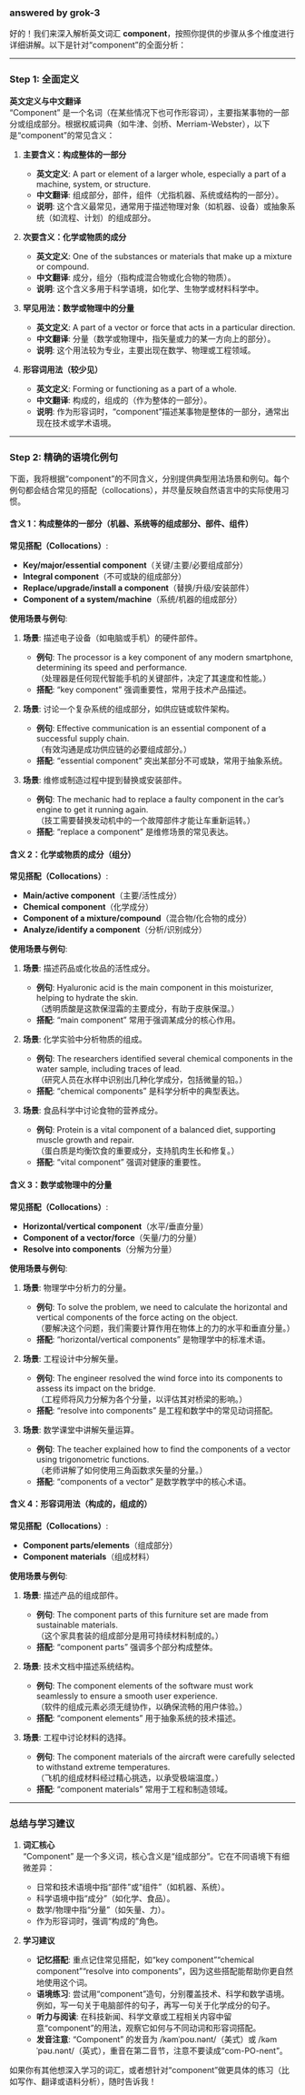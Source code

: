 ### answered by grok-3
好的！我们来深入解析英文词汇 **component**，按照你提供的步骤从多个维度进行详细讲解。以下是针对“component”的全面分析：

---

### Step 1: 全面定义

**英文定义与中文翻译**  
“Component” 是一个名词（在某些情况下也可作形容词），主要指某事物的一部分或组成部分。根据权威词典（如牛津、剑桥、Merriam-Webster），以下是“component”的常见含义：

1. **主要含义：构成整体的一部分**  
   - **英文定义**: A part or element of a larger whole, especially a part of a machine, system, or structure.  
   - **中文翻译**: 组成部分，部件，组件（尤指机器、系统或结构的一部分）。  
   - **说明**: 这个含义最常见，通常用于描述物理对象（如机器、设备）或抽象系统（如流程、计划）的组成部分。

2. **次要含义：化学或物质的成分**  
   - **英文定义**: One of the substances or materials that make up a mixture or compound.  
   - **中文翻译**: 成分，组分（指构成混合物或化合物的物质）。  
   - **说明**: 这个含义多用于科学语境，如化学、生物学或材料科学中。

3. **罕见用法：数学或物理中的分量**  
   - **英文定义**: A part of a vector or force that acts in a particular direction.  
   - **中文翻译**: 分量（数学或物理中，指矢量或力的某一方向上的部分）。  
   - **说明**: 这个用法较为专业，主要出现在数学、物理或工程领域。

4. **形容词用法（较少见）**  
   - **英文定义**: Forming or functioning as a part of a whole.  
   - **中文翻译**: 构成的，组成的（作为整体的一部分）。  
   - **说明**: 作为形容词时，“component”描述某事物是整体的一部分，通常出现在技术或学术语境。

---

### Step 2: 精确的语境化例句

下面，我将根据“component”的不同含义，分别提供典型用法场景和例句。每个例句都会结合常见的搭配（collocations），并尽量反映自然语言中的实际使用习惯。

#### 含义 1：构成整体的一部分（机器、系统等的组成部分、部件、组件）

**常见搭配（Collocations）**:  
- **Key/major/essential component**（关键/主要/必要组成部分）  
- **Integral component**（不可或缺的组成部分）  
- **Replace/upgrade/install a component**（替换/升级/安装部件）  
- **Component of a system/machine**（系统/机器的组成部分）  

**使用场景与例句**:

1. **场景**: 描述电子设备（如电脑或手机）的硬件部件。  
   - **例句**: The processor is a key component of any modern smartphone, determining its speed and performance.  
     （处理器是任何现代智能手机的关键部件，决定了其速度和性能。）  
   - **搭配**: “key component” 强调重要性，常用于技术产品描述。  

2. **场景**: 讨论一个复杂系统的组成部分，如供应链或软件架构。  
   - **例句**: Effective communication is an essential component of a successful supply chain.  
     （有效沟通是成功供应链的必要组成部分。）  
   - **搭配**: “essential component” 突出某部分不可或缺，常用于抽象系统。  

3. **场景**: 维修或制造过程中提到替换或安装部件。  
   - **例句**: The mechanic had to replace a faulty component in the car’s engine to get it running again.  
     （技工需要替换发动机中的一个故障部件才能让车重新运转。）  
   - **搭配**: “replace a component” 是维修场景的常见表达。

#### 含义 2：化学或物质的成分（组分）

**常见搭配（Collocations）**:  
- **Main/active component**（主要/活性成分）  
- **Chemical component**（化学成分）  
- **Component of a mixture/compound**（混合物/化合物的成分）  
- **Analyze/identify a component**（分析/识别成分）  

**使用场景与例句**:

1. **场景**: 描述药品或化妆品的活性成分。  
   - **例句**: Hyaluronic acid is the main component in this moisturizer, helping to hydrate the skin.  
     （透明质酸是这款保湿霜的主要成分，有助于皮肤保湿。）  
   - **搭配**: “main component” 常用于强调某成分的核心作用。  

2. **场景**: 化学实验中分析物质的组成。  
   - **例句**: The researchers identified several chemical components in the water sample, including traces of lead.  
     （研究人员在水样中识别出几种化学成分，包括微量的铅。）  
   - **搭配**: “chemical components” 是科学分析中的典型表达。  

3. **场景**: 食品科学中讨论食物的营养成分。  
   - **例句**: Protein is a vital component of a balanced diet, supporting muscle growth and repair.  
     （蛋白质是均衡饮食的重要成分，支持肌肉生长和修复。）  
   - **搭配**: “vital component” 强调对健康的重要性。

#### 含义 3：数学或物理中的分量

**常见搭配（Collocations）**:  
- **Horizontal/vertical component**（水平/垂直分量）  
- **Component of a vector/force**（矢量/力的分量）  
- **Resolve into components**（分解为分量）  

**使用场景与例句**:

1. **场景**: 物理学中分析力的分量。  
   - **例句**: To solve the problem, we need to calculate the horizontal and vertical components of the force acting on the object.  
     （要解决这个问题，我们需要计算作用在物体上的力的水平和垂直分量。）  
   - **搭配**: “horizontal/vertical components” 是物理学中的标准术语。  

2. **场景**: 工程设计中分解矢量。  
   - **例句**: The engineer resolved the wind force into its components to assess its impact on the bridge.  
     （工程师将风力分解为各个分量，以评估其对桥梁的影响。）  
   - **搭配**: “resolve into components” 是工程和数学中的常见动词搭配。  

3. **场景**: 数学课堂中讲解矢量运算。  
   - **例句**: The teacher explained how to find the components of a vector using trigonometric functions.  
     （老师讲解了如何使用三角函数求矢量的分量。）  
   - **搭配**: “components of a vector” 是数学教学中的核心术语。

#### 含义 4：形容词用法（构成的，组成的）

**常见搭配（Collocations）**:  
- **Component parts/elements**（组成部分）  
- **Component materials**（组成材料）  

**使用场景与例句**:

1. **场景**: 描述产品的组成部件。  
   - **例句**: The component parts of this furniture set are made from sustainable materials.  
     （这个家具套装的组成部分是用可持续材料制成的。）  
   - **搭配**: “component parts” 强调多个部分构成整体。  

2. **场景**: 技术文档中描述系统结构。  
   - **例句**: The component elements of the software must work seamlessly to ensure a smooth user experience.  
     （软件的组成元素必须无缝协作，以确保流畅的用户体验。）  
   - **搭配**: “component elements” 用于抽象系统的技术描述。  

3. **场景**: 工程中讨论材料的选择。  
   - **例句**: The component materials of the aircraft were carefully selected to withstand extreme temperatures.  
     （飞机的组成材料经过精心挑选，以承受极端温度。）  
   - **搭配**: “component materials” 常用于工程和制造领域。

---

### 总结与学习建议

1. **词汇核心**  
   “Component” 是一个多义词，核心含义是“组成部分”。它在不同语境下有细微差异：  
   - 日常和技术语境中指“部件”或“组件”（如机器、系统）。  
   - 科学语境中指“成分”（如化学、食品）。  
   - 数学/物理中指“分量”（如矢量、力）。  
   - 作为形容词时，强调“构成的”角色。

2. **学习建议**  
   - **记忆搭配**: 重点记住常见搭配，如“key component”“chemical component”“resolve into components”，因为这些搭配能帮助你更自然地使用这个词。  
   - **语境练习**: 尝试用“component”造句，分别覆盖技术、科学和数学语境。例如，写一句关于电脑部件的句子，再写一句关于化学成分的句子。  
   - **听力与阅读**: 在科技新闻、科学文章或工程相关内容中留意“component”的用法，观察它如何与不同动词和形容词搭配。  
   - **发音注意**: “Component” 的发音为 /kəmˈpoʊ.nənt/（美式）或 /kəmˈpəʊ.nənt/（英式），重音在第二音节，注意不要读成“com-PO-nent”。

如果你有其他想深入学习的词汇，或者想针对“component”做更具体的练习（比如写作、翻译或语料分析），随时告诉我！